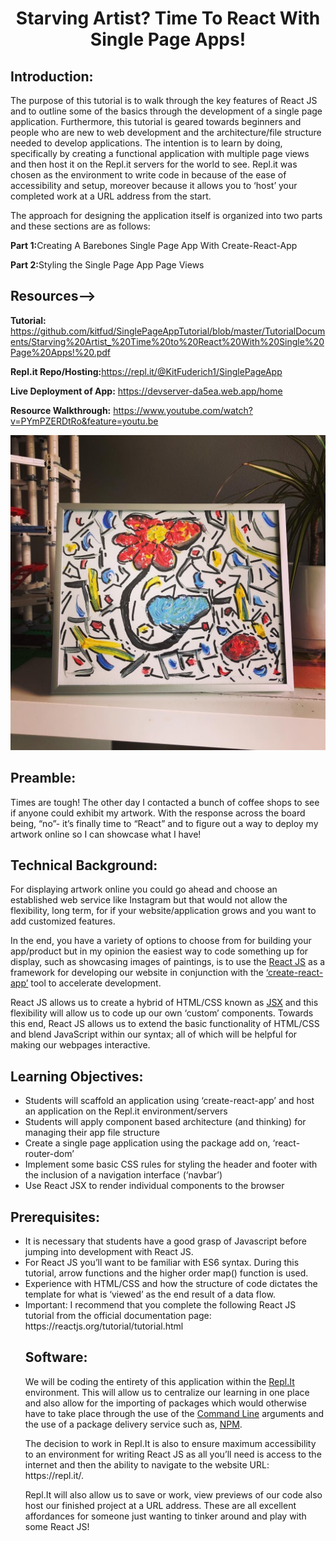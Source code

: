 <h1 align="center">Starving Artist? Time To React With Single Page Apps!</h1> 

<h2>Introduction:</h2>

The purpose of this tutorial is to walk through the key features of React JS and to outline some of the basics through the development of a single page application. Furthermore, this tutorial is geared towards beginners and people who are new to web development and the architecture/file structure needed to develop applications. The intention is to learn by doing, specifically by creating a functional application with multiple page views and then host it on the Repl.it servers for the world to see. Repl.it was chosen as the environment to write code in because of the ease of accessibility and setup, moreover because it allows you to ‘host’ your completed work at a URL address from the start. 

The approach for designing the application itself is organized into two parts and these sections are as follows:


<b>Part 1:</b>Creating A Barebones Single Page App With Create-React-App

<b>Part 2:</b>Styling the Single Page App Page Views

<h2>Resources--></h2>

<b>Tutorial:</b>
https://github.com/kitfud/SinglePageAppTutorial/blob/master/TutorialDocuments/Starving%20Artist_%20Time%20to%20React%20With%20Single%20Page%20Apps!%20.pdf

<b>Repl.it Repo/Hosting:</b>https://repl.it/@KitFuderich1/SinglePageApp

<b>Live Deployment of App:</b> https://devserver-da5ea.web.app/home

<b>Resource Walkthrough:</b> https://www.youtube.com/watch?v=PYmPZERDtRo&feature=youtu.be

![painting](https://raw.githubusercontent.com/kitfud/SinglePageAppTutorial/master/public/images/3.jpg)

<h2>Preamble:</h2>
<p>
Times are tough! The other day I contacted a bunch of coffee shops to see if anyone could exhibit my artwork. With the response across the board being, “no”- it’s finally time to “React” and to figure out a way to deploy my artwork online so I can showcase what I have! </p>
  
<h2>Technical Background:</h2>
<p>
For displaying artwork online you could go ahead and choose an established web service like Instagram but that would not allow the flexibility, long term, for if your website/application grows and you want to add customized features. 

In the end, you have a variety of options to choose from for building your app/product but in my opinion the easiest way to code something up for display, such as showcasing images of paintings, is to use the <a href="https://reactjs.org/">React JS</a> as a framework for developing our website in conjunction with the <a href = "https://reactjs.org/docs/create-a-new-react-app.html">‘create-react-app’</a> tool to accelerate development.

React JS allows us to create a hybrid of HTML/CSS known as <a href="https://www.w3schools.com/react/react_jsx.asp#:~:text=JSX%20stands%20for%20JavaScript%20XML,and%20add%20HTML%20in%20React.">JSX</a> and this flexibility will allow us to code up our own ‘custom’ components.  Towards this end, React JS allows us to extend the basic functionality of HTML/CSS and blend JavaScript within our syntax; all of which will be helpful for making our webpages interactive.</p>

<h2>Learning Objectives:</h2>
<ul>
  <li>Students will scaffold an application using ‘create-react-app’ and host an application on the Repl.it environment/servers </li>
  <li>Students will apply component based architecture (and thinking) for managing their app file structure</li>
  <li>Create a single page application using the package add on, ‘react-router-dom’</li>
  <li>Implement some basic CSS rules for styling the header and footer with the inclusion of a navigation interface (‘navbar’)</li>
  <li>Use React JSX to render individual components to the browser</li>
</ul>

<h2>Prerequisites:</h2>
<ul>
  <li>It is necessary that students have a good grasp of Javascript before jumping into development with React JS.</li>
  <li>For React JS you’ll want to be familiar with ES6 syntax. During this tutorial, arrow functions and the higher order map() function is used. </li>
  <li>Experience with HTML/CSS and how the structure of code dictates the template for what is ‘viewed’ as the end result of a data flow.</li>
  <li>Important: I recommend that you complete the following React JS tutorial from the official documentation page: https://reactjs.org/tutorial/tutorial.html</li>
 
<h2>Software:</h2>
<p>
  We will be coding the entirety of this application within the <a href="https://repl.it/~/">Repl.It</a> environment. This will allow us to centralize our learning in one place and also allow for the importing of packages which would otherwise have to take place through the use of the <a href="https://en.wikipedia.org/wiki/Command-line_interface">Command Line</a> arguments and the use of a package delivery service such as, <a href="https://en.wikipedia.org/wiki/Npm_(software)">NPM</a>.</p>
<p>
The decision to work in Repl.It  is also to ensure maximum accessibility to an environment for writing React JS as all you’ll need is access to the internet and then the ability to navigate to the website URL: https://repl.it/.
</p>
<p>
Repl.It will also allow us to save or work, view previews of our code also host our finished project at a URL address. These are all excellent affordances for someone just wanting to tinker around and play with some React JS! 
</p>
